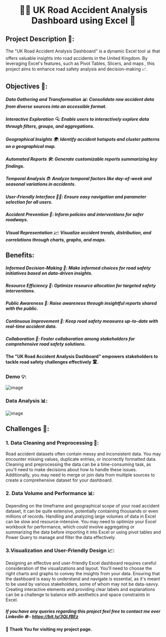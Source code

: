 
# <h1 align="center">🚦🤕 UK Road Accident Analysis Dashboard using Excel 🚨</h1>

## Project Description 📝:

The "UK Road Accident Analysis Dashboard" is a dynamic Excel tool 📊 that offers valuable insights 
into road accidents in the United Kingdom. By leveraging Excel's features, such as Pivot Tables, Slicers, and maps , 
this project aims to enhance road safety analysis and decision-making 📈.

## Objectives 🎯:

##### Data Gathering and Transformation 📊: Consolidate raw accident data from diverse sources into an accessible format.
##### Interactive Exploration 🔍:  Enable users to interactively explore data through filters, groups, and aggregations.
##### Geographical Insights 🌍: Identify accident hotspots and cluster patterns on a geographical map.
##### Automated Reports 🛠️: Generate customizable reports summarizing key findings.
##### Temporal Analysis ⏰: Analyze temporal factors like day-of-week and seasonal variations in accidents.
##### User-Friendly Interface 👨‍💻: Ensure easy navigation and parameter selection for all users.
##### Accident Prevention 🚦: Inform policies and interventions for safer roadways.
##### Visual Representation 📈:  Visualize accident trends, distribution, and correlations through charts, graphs, and maps.


## Benefits:

##### Informed Decision-Making 🧠: Make informed choices for road safety initiatives based on data-driven insights.
##### Resource Efficiency 🔄: Optimize resource allocation for targeted safety interventions.
##### Public Awareness 📢: Raise awareness through insightful reports shared with the public.
##### Continuous Improvement 🔄: Keep road safety measures up-to-date with real-time accident data.
##### Collaboration 🤝: Foster collaboration among stakeholders for comprehensive road safety solutions.

#### __The "UK Road Accident Analysis Dashboard" empowers stakeholders to tackle road safety challenges effectively 🛣️.__

### Demo 💡:

![image](https://github.com/amit9690/Road-Accident-Analysis---Excel-Dashboard/assets/129444885/ba14d7e3-b828-41d9-9164-7ca12f20de0c)



### Data Analysis 📊:

![image](https://github.com/amit9690/Road-Accident-Analysis---Excel-Dashboard/assets/129444885/a5d2e7c8-49ab-435b-a253-5f31ac420e26)

## Challenges 💪:

### 1. Data Cleaning and Preprocessing 🧹:
Road accident datasets often contain messy and inconsistent data. You may encounter missing values, duplicate entries, or incorrectly formatted data. Cleaning and preprocessing the data can be a time-consuming task, as you'll need to make decisions about how to handle these issues. Additionally, you may need to merge or join data from multiple sources to create a comprehensive dataset for your dashboard.

### 2. Data Volume and Performance 📊:
Depending on the timeframe and geographical scope of your road accident dataset, it can be quite extensive, potentially containing thousands or even millions of records. Handling and analyzing large volumes of data in Excel can be slow and resource-intensive. You may need to optimize your Excel workbook for performance, which could involve aggregating or summarizing the data before importing it into Excel or using pivot tables and Power Query to manage and filter the data effectively.

### 3.Visualization and User-Friendly Design  📈:
Designing an effective and user-friendly Excel dashboard requires careful consideration of the visualizations and layout. You'll need to choose the right charts and graphs to convey the insights from your data. Ensuring that the dashboard is easy to understand and navigate is essential, as it's meant to be used by various stakeholders, some of whom may not be data-savvy. Creating interactive elements and providing clear labels and explanations can be a challenge to balance with aesthetics and space constraints in Excel.


##### If you have any queries regarding this project feel free to contact me over Linkedin 🌐 - https://bit.ly/3QLfBEz


#### 🤝 __Thank You for visiting my project page.__





